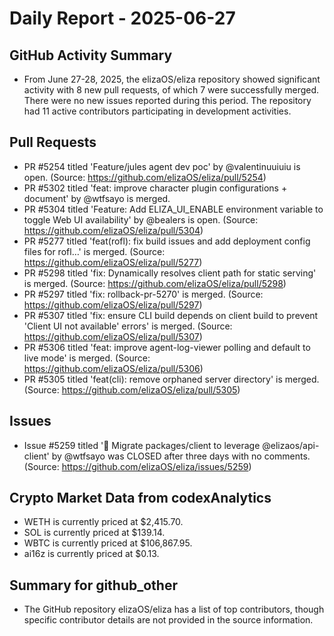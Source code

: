 # Daily Report - 2025-06-27

## GitHub Activity Summary
- From June 27-28, 2025, the elizaOS/eliza repository showed significant activity with 8 new pull requests, of which 7 were successfully merged. There were no new issues reported during this period. The repository had 11 active contributors participating in development activities.

## Pull Requests
- PR #5254 titled 'Feature/jules agent dev poc' by @valentinuuiuiu is open. (Source: https://github.com/elizaOS/eliza/pull/5254)
- PR #5302 titled 'feat: improve character plugin configurations + document' by @wtfsayo is merged.
- PR #5304 titled 'Feature: Add ELIZA_UI_ENABLE environment variable to toggle Web UI availability' by @bealers is open. (Source: https://github.com/elizaOS/eliza/pull/5304)
- PR #5277 titled 'feat(rofl): fix build issues and add deployment config files for rofl…' is merged. (Source: https://github.com/elizaOS/eliza/pull/5277)
- PR #5298 titled 'fix: Dynamically resolves client path for static serving' is merged. (Source: https://github.com/elizaOS/eliza/pull/5298)
- PR #5297 titled 'fix: rollback-pr-5270' is merged. (Source: https://github.com/elizaOS/eliza/pull/5297)
- PR #5307 titled 'fix: ensure CLI build depends on client build to prevent 'Client UI not available' errors' is merged. (Source: https://github.com/elizaOS/eliza/pull/5307)
- PR #5306 titled 'feat: improve agent-log-viewer polling and default to live mode' is merged. (Source: https://github.com/elizaOS/eliza/pull/5306)
- PR #5305 titled 'feat(cli): remove orphaned server directory' is merged. (Source: https://github.com/elizaOS/eliza/pull/5305)

## Issues
- Issue #5259 titled '🔄 Migrate packages/client to leverage @elizaos/api-client' by @wtfsayo was CLOSED after three days with no comments. (Source: https://github.com/elizaOS/eliza/issues/5259)

## Crypto Market Data from codexAnalytics
- WETH is currently priced at $2,415.70.
- SOL is currently priced at $139.14.
- WBTC is currently priced at $106,867.95.
- ai16z is currently priced at $0.13.

## Summary for github_other
- The GitHub repository elizaOS/eliza has a list of top contributors, though specific contributor details are not provided in the source information.